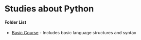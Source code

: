 # Studies about Python

#### Folder List
- [Basic Course](/python/basic_course_python)
       - Includes basic language structures and syntax
